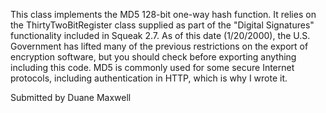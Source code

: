 This class implements the MD5 128-bit one-way hash function.  It relies on
the ThirtyTwoBitRegister class supplied as part of the "Digital Signatures"
functionality included in Squeak 2.7.  As of this date (1/20/2000), the
U.S. Government has lifted many of the previous restrictions on the export
of encryption software, but you should check before exporting anything
including this code.  MD5 is commonly used for some secure Internet
protocols, including authentication in HTTP, which is why I wrote it.

Submitted by Duane Maxwell

